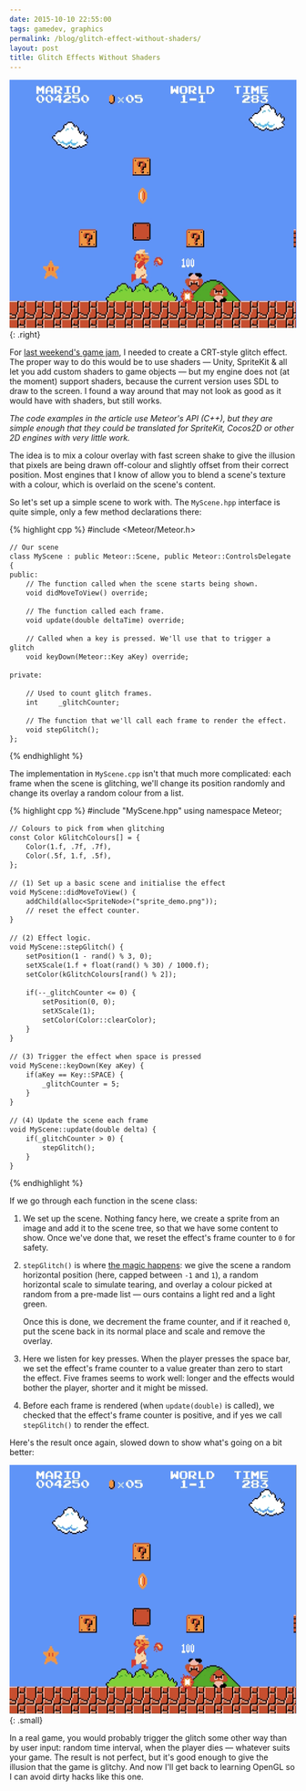 ```yaml
---
date: 2015-10-10 22:55:00
tags: gamedev, graphics
permalink: /blog/glitch-effect-without-shaders/
layout: post
title: Glitch Effects Without Shaders
---
```


![Glitch in Slow Motion](/static/media/2015/10/glitch-fullspeed.gif){: .right}

For [last weekend's game jam](/blog/double-jam-postmortem/), I needed to create a CRT-style glitch effect. The proper way to do this would be to use shaders — Unity, SpriteKit & all let you add custom shaders to game objects — but my engine does not (at the moment) support shaders, because the current version uses SDL to draw to the screen. I found a way around that may not look as good as it would have with shaders, but still works.

_The code examples in the article use Meteor's API (C++), but they are simple enough that they could be translated for SpriteKit, Cocos2D or other 2D engines with very little work._

<!--more-->

The idea is to mix a colour overlay with fast screen shake to give the illusion that pixels are being drawn off-colour and slightly offset from their correct position. Most engines that I know of allow you to blend a scene's texture with a colour, which is overlaid on the scene's content.

So let's set up a simple scene to work with. The `MyScene.hpp` interface is quite simple, only a few method declarations there:

{% highlight cpp %}
    #include <Meteor/Meteor.h>

    // Our scene
    class MyScene : public Meteor::Scene, public Meteor::ControlsDelegate {
    public:
        // The function called when the scene starts being shown.
        void didMoveToView() override;
        
        // The function called each frame.
        void update(double deltaTime) override;
    
        // Called when a key is pressed. We'll use that to trigger a glitch
        void keyDown(Meteor::Key aKey) override;
    
    private:
    
        // Used to count glitch frames.
        int     _glitchCounter;
    
        // The function that we'll call each frame to render the effect.
        void stepGlitch();
    };
{% endhighlight %}

The implementation in `MyScene.cpp` isn't that much more complicated: each frame when the scene is glitching, we'll change its position randomly and change its overlay a random colour from a list.

{% highlight cpp %}
    #include "MyScene.hpp"
    using namespace Meteor;
    
    // Colours to pick from when glitching
    const Color kGlitchColours[] = {
        Color(1.f, .7f, .7f),
        Color(.5f, 1.f, .5f),
    };
    
    // (1) Set up a basic scene and initialise the effect
    void MyScene::didMoveToView() {
        addChild(alloc<SpriteNode>("sprite_demo.png"));
        // reset the effect counter.
    }
    
    // (2) Effect logic.
    void MyScene::stepGlitch() {
        setPosition(1 - rand() % 3, 0);
        setXScale(1.f + float(rand() % 30) / 1000.f);
        setColor(kGlitchColours[rand() % 2]);
    
        if(--_glitchCounter <= 0) {
            setPosition(0, 0);
            setXScale(1);
            setColor(Color::clearColor);
        }
    }
    
    // (3) Trigger the effect when space is pressed
    void MyScene::keyDown(Key aKey) {
        if(aKey == Key::SPACE) {
            _glitchCounter = 5;
        }
    }
    
    // (4) Update the scene each frame
    void MyScene::update(double delta) {
        if(_glitchCounter > 0) {
            stepGlitch();
        }
    }
{% endhighlight %}

If we go through each function in the scene class:

1. We set up the scene. Nothing fancy here, we create a sprite from an image and add it to the scene
tree, so that we have some content to show. Once we've done that, we reset the effect's frame counter to `0` for safety.

2. `stepGlitch()` is where [the magic happens](https://www.youtube.com/watch?v=NVl8o85YGNE&t=15m09s): we give the scene a random horizontal position (here, capped between `-1` and `1`), a random horizontal scale to simulate tearing, and overlay a colour picked at random from a pre-made list — ours contains a light red and a light green.
    
    Once this is done, we decrement the frame counter, and if it reached `0`, put the scene back in its normal place and scale and remove the overlay. 

3. Here we listen for key presses. When the player presses the space bar, we set the effect's frame counter to a value greater than zero to start the effect. Five frames seems to work well: longer and the effects would bother the player, shorter and it might be missed.

4. Before each frame is rendered (when `update(double)` is called), we checked that the effect's frame counter is positive, and if yes we call `stepGlitch()` to render the effect.

Here's the result once again, slowed down to show what's going on a bit better:

![Glitch in Slow Motion](/static/media/2015/10/glitch-slowmo.gif){: .small}

In a real game, you would probably trigger the glitch some other way than by user input: random time interval, when the player dies — whatever suits your game. The result is not perfect, but it's good enough to give the illusion that the game is glitchy. And now I'll get back to learning OpenGL so I can avoid dirty hacks like this one.